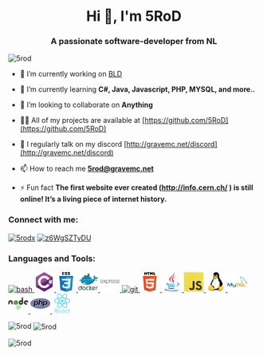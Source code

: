 <h1 align="center">Hi 👋, I'm 5RoD</h1>
<h3 align="center">A passionate software-developer from NL</h3>

<p align="left"> <img src="https://komarev.com/ghpvc/?username=5rod&label=Profile%20views&color=5686a4&style=plastic" alt="5rod" /> </p>

- 🔭 I’m currently working on [BLD](https://github.com/5RoD/BLD)

- 🌱 I’m currently learning **C#, Java, Javascript, PHP, MYSQL, and more..**

- 👯 I’m looking to collaborate on **Anything**

- 👨‍💻 All of my projects are available at [https://github.com/5RoD](https://github.com/5RoD)

- 📝 I regularly talk on my discord [http://gravemc.net/discord](http://gravemc.net/discord)

- 📫 How to reach me **5rod@gravemc.net**

- ⚡ Fun fact **The first website ever created (http://info.cern.ch/ ) is still online! It’s a living piece of internet history.**

<h3 align="left">Connect with me:</h3>
<p align="left">
<a href="https://instagram.com/5rodx" target="blank"><img align="center" src="https://raw.githubusercontent.com/rahuldkjain/github-profile-readme-generator/master/src/images/icons/Social/instagram.svg" alt="5rodx" height="30" width="40" /></a>
<a href="https://discord.gg/z6WgSZTyDU" target="blank"><img align="center" src="https://raw.githubusercontent.com/rahuldkjain/github-profile-readme-generator/master/src/images/icons/Social/discord.svg" alt="z6WgSZTyDU" height="30" width="40" /></a>
</p>

<h3 align="left">Languages and Tools:</h3>
<p align="left"> <a href="https://www.gnu.org/software/bash/" target="_blank" rel="noreferrer"> <img src="https://www.vectorlogo.zone/logos/gnu_bash/gnu_bash-icon.svg" alt="bash" width="40" height="40"/> </a> <a href="https://www.w3schools.com/cs/" target="_blank" rel="noreferrer"> <img src="https://raw.githubusercontent.com/devicons/devicon/master/icons/csharp/csharp-original.svg" alt="csharp" width="40" height="40"/> </a> <a href="https://www.w3schools.com/css/" target="_blank" rel="noreferrer"> <img src="https://raw.githubusercontent.com/devicons/devicon/master/icons/css3/css3-original-wordmark.svg" alt="css3" width="40" height="40"/> </a> <a href="https://www.docker.com/" target="_blank" rel="noreferrer"> <img src="https://raw.githubusercontent.com/devicons/devicon/master/icons/docker/docker-original-wordmark.svg" alt="docker" width="40" height="40"/> </a> <a href="https://expressjs.com" target="_blank" rel="noreferrer"> <img src="https://raw.githubusercontent.com/devicons/devicon/master/icons/express/express-original-wordmark.svg" alt="express" width="40" height="40"/> </a> <a href="https://git-scm.com/" target="_blank" rel="noreferrer"> <img src="https://www.vectorlogo.zone/logos/git-scm/git-scm-icon.svg" alt="git" width="40" height="40"/> </a> <a href="https://www.w3.org/html/" target="_blank" rel="noreferrer"> <img src="https://raw.githubusercontent.com/devicons/devicon/master/icons/html5/html5-original-wordmark.svg" alt="html5" width="40" height="40"/> </a> <a href="https://www.java.com" target="_blank" rel="noreferrer"> <img src="https://raw.githubusercontent.com/devicons/devicon/master/icons/java/java-original.svg" alt="java" width="40" height="40"/> </a> <a href="https://developer.mozilla.org/en-US/docs/Web/JavaScript" target="_blank" rel="noreferrer"> <img src="https://raw.githubusercontent.com/devicons/devicon/master/icons/javascript/javascript-original.svg" alt="javascript" width="40" height="40"/> </a> <a href="https://www.linux.org/" target="_blank" rel="noreferrer"> <img src="https://raw.githubusercontent.com/devicons/devicon/master/icons/linux/linux-original.svg" alt="linux" width="40" height="40"/> </a> <a href="https://www.mysql.com/" target="_blank" rel="noreferrer"> <img src="https://raw.githubusercontent.com/devicons/devicon/master/icons/mysql/mysql-original-wordmark.svg" alt="mysql" width="40" height="40"/> </a> <a href="https://nodejs.org" target="_blank" rel="noreferrer"> <img src="https://raw.githubusercontent.com/devicons/devicon/master/icons/nodejs/nodejs-original-wordmark.svg" alt="nodejs" width="40" height="40"/> </a> <a href="https://www.php.net" target="_blank" rel="noreferrer"> <img src="https://raw.githubusercontent.com/devicons/devicon/master/icons/php/php-original.svg" alt="php" width="40" height="40"/> </a> <a href="https://reactjs.org/" target="_blank" rel="noreferrer"> <img src="https://raw.githubusercontent.com/devicons/devicon/master/icons/react/react-original-wordmark.svg" alt="react" width="40" height="40"/> </a> </p>

<p><img align="left" src="https://github-readme-stats.vercel.app/api/top-langs?username=5rod&show_icons=true&theme=dark&locale=en&layout=compact" alt="5rod" /></p>

<p>&nbsp;<img align="center" src="https://github-readme-stats.vercel.app/api?username=5rod&show_icons=true&theme=dark&locale=en" alt="5rod" /></p>

<p><img align="center" src="https://github-readme-streak-stats.herokuapp.com/?user=5rod&theme=dark" alt="5rod" /></p>
